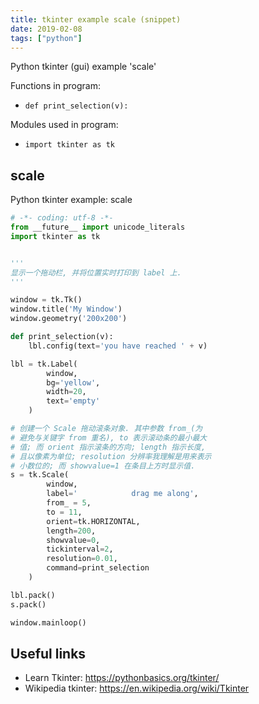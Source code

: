 ```yaml
---
title: tkinter example scale (snippet)
date: 2019-02-08
tags: ["python"]
---
```

Python tkinter (gui) example 'scale'

Functions in program: 
* `def print_selection(v):`

Modules used in program: 
* `import tkinter as tk`

## scale

Python tkinter example: scale

```python
# -*- coding: utf-8 -*-
from __future__ import unicode_literals
import tkinter as tk


'''
显示一个拖动栏, 并将位置实时打印到 label 上.
'''

window = tk.Tk()
window.title('My Window')
window.geometry('200x200')

def print_selection(v):
	lbl.config(text='you have reached ' + v)

lbl = tk.Label(
		window,
		bg='yellow',
		width=20,
		text='empty'
	)

# 创建一个 Scale 拖动滚条对象. 其中参数 from_(为
# 避免与关键字 from 重名), to 表示滚动条的最小最大
# 值; 而 orient 指示滚条的方向; length 指示长度,
# 且以像素为单位; resolution 分辨率我理解是用来表示
# 小数位的; 而 showvalue=1 在条目上方时显示值.
s = tk.Scale(
		window,
		label='            drag me along',
		from_ = 5,
		to = 11,
		orient=tk.HORIZONTAL,
		length=200,
		showvalue=0,
		tickinterval=2,
		resolution=0.01,
		command=print_selection
	)

lbl.pack()
s.pack()

window.mainloop()


```

## Useful links

- Learn Tkinter: https://pythonbasics.org/tkinter/
- Wikipedia tkinter: https://en.wikipedia.org/wiki/Tkinter
